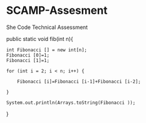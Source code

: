 # SCAMP-Assesment
She Code Technical Assessment

public static void fib(int n){

    int Fibonacci [] = new int[n];
    Fibonacci [0]=1;
    Fibonacci [1]=1;

    for (int i = 2; i < n; i++) {

        Fibonacci [i]=Fibonacci [i-1]+Fibonacci [i-2];

    }

    System.out.println(Arrays.toString(Fibonacci ));
}
